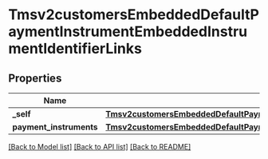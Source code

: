 # Tmsv2customersEmbeddedDefaultPaymentInstrumentEmbeddedInstrumentIdentifierLinks

## Properties
Name | Type | Description | Notes
------------ | ------------- | ------------- | -------------
**_self** | [**Tmsv2customersEmbeddedDefaultPaymentInstrumentEmbeddedInstrumentIdentifierLinksSelf**](Tmsv2customersEmbeddedDefaultPaymentInstrumentEmbeddedInstrumentIdentifierLinksSelf.md) |  | [optional] 
**payment_instruments** | [**Tmsv2customersEmbeddedDefaultPaymentInstrumentEmbeddedInstrumentIdentifierLinksPaymentInstruments**](Tmsv2customersEmbeddedDefaultPaymentInstrumentEmbeddedInstrumentIdentifierLinksPaymentInstruments.md) |  | [optional] 

[[Back to Model list]](../README.md#documentation-for-models) [[Back to API list]](../README.md#documentation-for-api-endpoints) [[Back to README]](../README.md)


